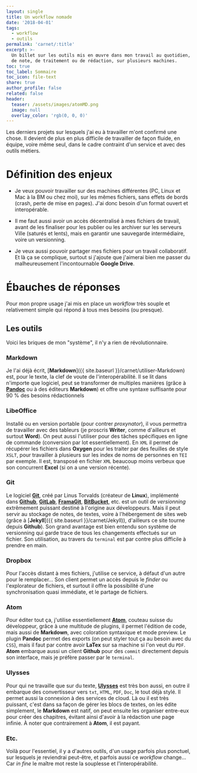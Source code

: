```yaml
---
layout: single
title: Un workflow nomade
date: '2018-04-01'
tags:
  - workflow
  - outils
permalink: 'carnet/:title'
excerpt: >-
  Un billet sur les outils mis en œuvre dans mon travail au quotidien, de prise
  de note, de traitement ou de rédaction, sur plusieurs machines.
toc: true
toc_label: Sommaire
toc_icon: file-text
share: true
author_profile: false
related: false
header:
  teaser: /assets/images/atomMD.png
  image: null
  overlay_color: 'rgb(0, 0, 0)'
---
```


Les derniers projets sur lesquels j'ai eu à travailler m'ont confirmé une chose. Il devient de plus en plus difficile de travailler de façon fluide, en équipe, voire même seul, dans le cadre contraint d'un service et avec des outils métiers.

# Définition des enjeux

- Je veux pouvoir travailler sur des machines différentes (PC, Linux et Mac à la BM ou chez moi), sur les mêmes fichiers, sans effets de bords (crash, perte de mise en pages). J'ai donc besoin d'un format ouvert et interopérable.

- Il me faut aussi avoir un accès décentralisé à mes fichiers de travail, avant de les finaliser pour les publier ou les archiver sur les serveurs Ville (saturés et lents), mais en garantir une sauvegarde intermédiaire, voire un versionning.

- Je veux aussi pouvoir partager mes fichiers pour un travail collaboratif. Et là ça se complique, surtout si j'ajoute que j'aimerai bien me passer du malheureusement l'incontournable **Google Drive**.

# Ébauches de réponses

Pour mon propre usage j'ai mis en place un _workflow_ très souple et relativement simple qui répond à tous mes besoins (ou presque).

## Les outils

Voici les briques de mon "système", il n'y a rien de révolutionnaire.

### Markdown

Je l'ai déjà écrit, [**Markdown**]({{ site.baseurl }}/carnet/utiliser-Markdown) est, pour le texte, la clef de voute de l'interopérabilité. Il se lit dans n'importe que logiciel, peut se transformer de multiples manières (grâce à [**Pandoc**](https://enacit1.epfl.ch/markdown-pandoc/#installation-de-pandoc) ou à des éditeurs **Markdown**) et offre une syntaxe suffisante pour 90 % des besoins rédactionnels

### LibeOffice

Installé ou en version portable (pour contrer _proxynator_), il vous permettra de travailler avec des tableurs (je proscris **Writer**, comme d'ailleurs et surtout **Word**). On peut aussi l'utiliser pour des tâches spécifiques en ligne de commande (conversion par lot essentiellement). En `XML` il permet de récupérer les fichiers dans **Oxygen** pour les traiter par des feuilles de style `XSLT`, pour travailler à plusieurs sur les index de noms de personnes en `TEI` par exemple. Il est, transposé en fichier `XML` beaucoup moins verbeux que son concurrent **Excel** (si on a une version récente).

### Git

Le logiciel [**Git**](https://fr.wikipedia.org/wiki/Git), créé par Linus Torvalds (créateur de **Linux**), implémenté dans [**Github**](https:www.github.com), [**GitLab**](https://about.gitlab.com/), [**FramaGit**](https://framagit.org/), [**BitBucket**](https://bitbucket.org/), etc. est un outil de _versionning_ extrêmement puissant destiné à l'origine aux développeurs. Mais il peut servir au stockage de notes, de textes, voire à l'hébergement de sites web (grâce à [**Jekyll**]({{ site.baseurl }}/carnet/Jekyll)), d'ailleurs ce site tourne depuis **Github**). Son grand avantage est bien entendu son système de versionning qui garde trace de tous les changements effectués sur un fichier. Son utilisation, au travers du `terminal` est par contre plus difficile à prendre en main.

### Dropbox

Pour l'accès distant à mes fichiers, j'utilise ce service, à défaut d'un autre pour le remplacer... Son client permet un accès depuis le _finder_ ou l'explorateur de fichiers, et surtout il offre la possibilité d'une synchronisation quasi immédiate, et le partage de fichiers.

### Atom

Pour éditer tout ça, j'utilise essentiellement [**Atom**](https://atom.io/), couteau suisse du développeur, grâce à une multitude de plugins, il permet l'édition de code, mais aussi de **Markdown**, avec coloration syntaxique et mode preview. Le plugin **Pandoc** permet des exports (on peut styler tout ça au besoin avec du `CSS`), mais il faut par contre avoir **LaTex** sur sa machine si l'on veut du `PDF`. **Atom** embarque aussi un client **Github** pour des `commit` directement depuis son interface, mais je préfère passer par le `terminal`.

### Ulysses

Pour qui ne travaille que sur du texte, [**Ulysses**](https://ulysses.app/) est très bon aussi, en outre il embarque des convertisseur vers `txt`, `HTML`, `PDF`, `Doc`, le tout déjà stylé. Il permet aussi la connexion à des services de cloud. Là ou il est très puissant, c'est dans sa façon de gérer les blocs de textes, on les édite simplement, le **Markdown** est natif, on peut ensuite les organiser entre-eux pour créer des chapitres, évitant ainsi d'avoir à la rédaction une page infinie. À noter que contrairement à **Atom**, il est payant.

### Etc.

Voilà pour l'essentiel, il y a d'autres outils, d'un usage parfois plus ponctuel, sur lesquels je reviendrai peut-être, et parfois aussi ce _workflow_ change... Car _in fine_ le maître mot reste la souplesse et l'interopérabilité.
